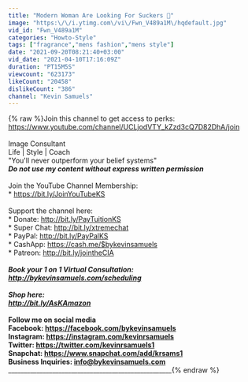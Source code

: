 ```yaml
---
title: "Modern Woman Are Looking For Suckers 🍭"
image: "https:\/\/i.ytimg.com\/vi\/Fwn_V489a1M\/hqdefault.jpg"
vid_id: "Fwn_V489a1M"
categories: "Howto-Style"
tags: ["fragrance","mens fashion","mens style"]
date: "2021-09-20T08:21:40+03:00"
vid_date: "2021-04-10T17:16:09Z"
duration: "PT15M5S"
viewcount: "623173"
likeCount: "20458"
dislikeCount: "386"
channel: "Kevin Samuels"
---
```

{% raw %}Join this channel to get access to perks:<br /><a rel="nofollow" target="blank" href="https://www.youtube.com/channel/UCLjodVTY_kZzd3cQ7D82DhA/join">https://www.youtube.com/channel/UCLjodVTY_kZzd3cQ7D82DhA/join</a><br /><br />Image Consultant<br />Life | Style | Coach<br />&quot;You'll never outperform your belief systems&quot;<br />***Do not use my content without express written permission***<br /><br />Join the YouTube Channel Membership:  <br />* <a rel="nofollow" target="blank" href="https://bit.ly/JoinYouTubeKS">https://bit.ly/JoinYouTubeKS</a><br /><br />Support the channel here:<br />* Donate:           <a rel="nofollow" target="blank" href="http://bit.ly/PayTuitionKS">http://bit.ly/PayTuitionKS</a><br />* Super Chat:    <a rel="nofollow" target="blank" href="http://bit.ly/xtremechat">http://bit.ly/xtremechat</a><br />* PayPal:           <a rel="nofollow" target="blank" href="http://bit.ly/PayPalKS">http://bit.ly/PayPalKS</a><br />* CashApp:       <a rel="nofollow" target="blank" href="https://cash.me/$bykevinsamuels">https://cash.me/$bykevinsamuels</a><br />* Patreon:         <a rel="nofollow" target="blank" href="http://bit.ly/jointheCIA">http://bit.ly/jointheCIA</a><br />_________________________________________________<br />Book your 1 on 1 Virtual Consultation:<br /><a rel="nofollow" target="blank" href="http://bykevinsamuels.com/scheduling">http://bykevinsamuels.com/scheduling</a><br /><br />Shop here:<br /><a rel="nofollow" target="blank" href="http://bit.ly/AsKAmazon">http://bit.ly/AsKAmazon</a><br />_____________________________________________________________<br />Follow me on social media<br />Facebook:    <a rel="nofollow" target="blank" href="https://facebook.com/bykevinsamuels">https://facebook.com/bykevinsamuels</a><br />Instagram:   <a rel="nofollow" target="blank" href="https://instagram.com/kevinrsamuels">https://instagram.com/kevinrsamuels</a><br />Twitter:         <a rel="nofollow" target="blank" href="https://twitter.com/kevinrsamuels1">https://twitter.com/kevinrsamuels1</a><br />Snapchat:    <a rel="nofollow" target="blank" href="https://www.snapchat.com/add/krsams1">https://www.snapchat.com/add/krsams1</a><br />Business Inquiries: info@bykevinsamuels.com<br />________________________________________________________________{% endraw %}
